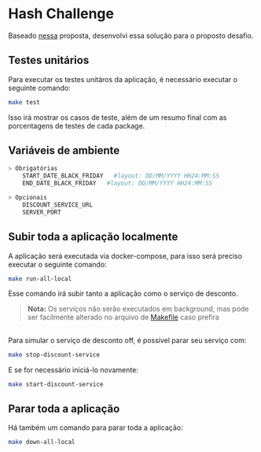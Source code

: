 # Hash Challenge

Baseado [nessa](https://github.com/hashlab/hiring/tree/master/challenges/pt-br/new-backend-challenge) proposta, desenvolvi essa solução para o proposto desafio.

## Testes unitários

Para executar os testes unitáros da aplicação, é necessário executar o seguinte comando:

```sh
make test
```

Isso irá mostrar os casos de teste, além de um resumo final com as porcentagens de testes de cada package.

## Variáveis de ambiente

```sh
> Obrigatórias
    START_DATE_BLACK_FRIDAY   #layout: DD/MM/YYYY HH24:MM:SS
    END_DATE_BLACK_FRIDAY   #layout: DD/MM/YYYY HH24:MM:SS

> Opcionais
    DISCOUNT_SERVICE_URL
    SERVER_PORT
```

## Subir toda a aplicação localmente

A aplicação será executada via docker-compose, para isso será preciso executar o seguinte comando:

```sh
make run-all-local
```

Esse comando irá subir tanto a aplicação como o serviço de desconto.

> **Nota:** Os serviços não serão executados em background, mas pode ser facilmente alterado no arquivo de [Makefile](./Makefile)  caso prefira

##

Para simular o serviço de desconto off, é possível parar seu serviço com:

```sh
make stop-discount-service
```

E se for necessário iniciá-lo novamente:

```sh
make start-discount-service
```

## Parar toda a aplicação

Há também um comando para parar toda a aplicação:

```sh
make down-all-local
```
